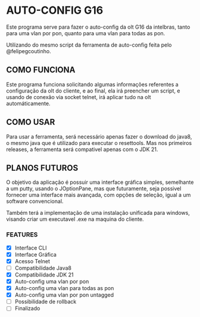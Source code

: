 # AUTO-CONFIG G16

Este programa serve para fazer o auto-config da olt G16 da intelbras, tanto para uma vlan por pon, quanto para uma vlan para todas as pon.

Utilizando do mesmo script da ferramenta de auto-config feita pelo @felipegcoutinho.

## COMO FUNCIONA

Este programa funciona solicitando algumas informações referentes a configuração da olt do cliente, e ao final, ela irá preencher um script, e usando de conexão via socket telnet, irá aplicar tudo na olt automáticamente.

## COMO USAR

Para usar a ferramenta, será necessário apenas fazer o download do java8, o mesmo java que é utilizado para executar o resettools.
Mas nos primeiros releases, a ferramenta será compativel apenas com o JDK 21.

## PLANOS FUTUROS

O objetivo da aplicação é possuir uma interface gráfica simples, semelhante a um putty, usando o JOptionPane, mas que futuramente, seja possivel fornecer uma interface mais avançada, com opções de seleção, igual a um software convencional.

Também terá a implementação de uma instalação unificada para windows, visando criar um executavel .exe na maquina do cliente.

### FEATURES

- [X] Interface CLI
- [X] Interface Gráfica
- [X] Acesso Telnet
- [ ] Compatibilidade Java8
- [X] Compatibilidade JDK 21
- [X] Auto-config uma vlan por pon
- [X] Auto-config uma vlan para todas as pon
- [X] Auto-config uma vlan por pon untagged
- [ ] Possibilidade de rollback
- [ ] Finalizado
